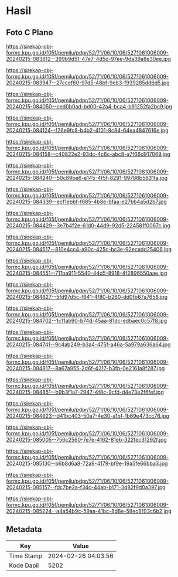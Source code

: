 # Hasil

## Foto C Plano

https://sirekap-obj-formc.kpu.go.id/f05f/pemilu/pdpr/52/71/06/10/06/5271061006009-20240215-083812--399b9d51-47e7-4d5d-97ee-9da39a8e30ee.jpg

https://sirekap-obj-formc.kpu.go.id/f05f/pemilu/pdpr/52/71/06/10/06/5271061006009-20240215-083947--27ccef60-97d5-48bf-9eb3-f939285dd6d5.jpg

https://sirekap-obj-formc.kpu.go.id/f05f/pemilu/pdpr/52/71/06/10/06/5271061006009-20240215-084050--ced0b0ad-bd00-42a4-bca4-b91252fa2bc9.jpg

https://sirekap-obj-formc.kpu.go.id/f05f/pemilu/pdpr/52/71/06/10/06/5271061006009-20240215-084124--f26e9fc8-b4b2-4101-9c84-64ea4847616e.jpg

https://sirekap-obj-formc.kpu.go.id/f05f/pemilu/pdpr/52/71/06/10/06/5271061006009-20240215-084158--c40822e2-93dc-4c6c-abc8-a7f66d917069.jpg

https://sirekap-obj-formc.kpu.go.id/f05f/pemilu/pdpr/52/71/06/10/06/5271061006009-20240215-084240--50c89be6-e145-4f5f-8291-99786b5631fa.jpg

https://sirekap-obj-formc.kpu.go.id/f05f/pemilu/pdpr/52/71/06/10/06/5271061006009-20240215-084339--ecf1ebbf-f685-4b8e-bfaa-e27bb4a5d2b7.jpg

https://sirekap-obj-formc.kpu.go.id/f05f/pemilu/pdpr/52/71/06/10/06/5271061006009-20240215-084429--3e7b4f2e-61d0-44d9-92d5-224581f0067c.jpg

https://sirekap-obj-formc.kpu.go.id/f05f/pemilu/pdpr/52/71/06/10/06/5271061006009-20240215-084517--810e4cc4-a90c-425c-bc3e-92ecadd25406.jpg

https://sirekap-obj-formc.kpu.go.id/f05f/pemilu/pdpr/52/71/06/10/06/5271061006009-20240215-084551--711ba911-5540-44d5-8918-4f2896550aae.jpg

https://sirekap-obj-formc.kpu.go.id/f05f/pemilu/pdpr/52/71/06/10/06/5271061006009-20240215-084627--5fd97d5c-f641-4f80-b260-dd0fb67a7656.jpg

https://sirekap-obj-formc.kpu.go.id/f05f/pemilu/pdpr/52/71/06/10/06/5271061006009-20240215-084702--1c11ab90-b74d-45aa-81dc-edbaec0c57f8.jpg

https://sirekap-obj-formc.kpu.go.id/f05f/pemilu/pdpr/52/71/06/10/06/5271061006009-20240215-084741--9c4ab249-b3a4-475f-a46a-5a979a636a64.jpg

https://sirekap-obj-formc.kpu.go.id/f05f/pemilu/pdpr/52/71/06/10/06/5271061006009-20240215-084817--8a67a955-2d6f-4217-b3fb-0e2161a8f287.jpg

https://sirekap-obj-formc.kpu.go.id/f05f/pemilu/pdpr/52/71/06/10/06/5271061006009-20240215-084851--b9b3f1a7-2947-4f8c-9cfd-d4e73e2f6fef.jpg

https://sirekap-obj-formc.kpu.go.id/f05f/pemilu/pdpr/52/71/06/10/06/5271061006009-20240215-084923--d41bc403-50a7-4e30-a1bf-1b69e473cc76.jpg

https://sirekap-obj-formc.kpu.go.id/f05f/pemilu/pdpr/52/71/06/10/06/5271061006009-20240215-085005--756c2560-7e7e-4162-81eb-322fec31292f.jpg

https://sirekap-obj-formc.kpu.go.id/f05f/pemilu/pdpr/52/71/06/10/06/5271061006009-20240215-085130--b6b8d6a8-72a9-4179-bf9e-19a5fe66bba3.jpg

https://sirekap-obj-formc.kpu.go.id/f05f/pemilu/pdpr/52/71/06/10/06/5271061006009-20240215-085157--fdc7be2a-f34c-44ab-b171-3d82f9d0a397.jpg

https://sirekap-obj-formc.kpu.go.id/f05f/pemilu/pdpr/52/71/06/10/06/5271061006009-20240215-085224--a4a54b9c-59aa-41bc-8d8e-58ec8193c6b2.jpg


## Metadata

| Key        | Value               |
| ---------- | ------------------- |
| Time Stamp | 2024-02-26 04:03:56 |
| Kode Dapil | 5202                |



